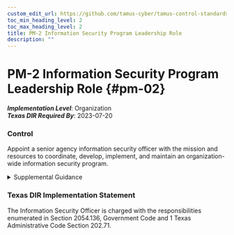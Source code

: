 ```yaml
---
custom_edit_url: https://github.com/tamus-cyber/tamus-control-standards/tree/main/content/tamus.edu/TAMUS_profile.xml
toc_min_heading_level: 2
toc_max_heading_level: 2
title: PM-2 Information Security Program Leadership Role
description: ""
---
```


# PM-2 Information Security Program Leadership Role {#pm-02}

_**Implementation Level**_: Organization\
_**Texas DIR Required By**_: 2023-07-20

### Control

Appoint a senior agency information security officer with the mission and resources to coordinate, develop, implement, and maintain an organization-wide information security program.


<details><summary>Supplemental Guidance</summary>The senior agency information security officer is an organizational official. For federal agencies (as defined by applicable laws, executive orders, regulations, directives, policies, and standards), this official is the senior agency information security officer. Organizations may also refer to this official as the senior information security officer or chief information security officer.</details>

### Texas DIR Implementation Statement

The Information Security Officer is charged with the responsibilities enumerated in Section 2054.136, Government Code and 1 Texas Administrative Code Section 202.71.

